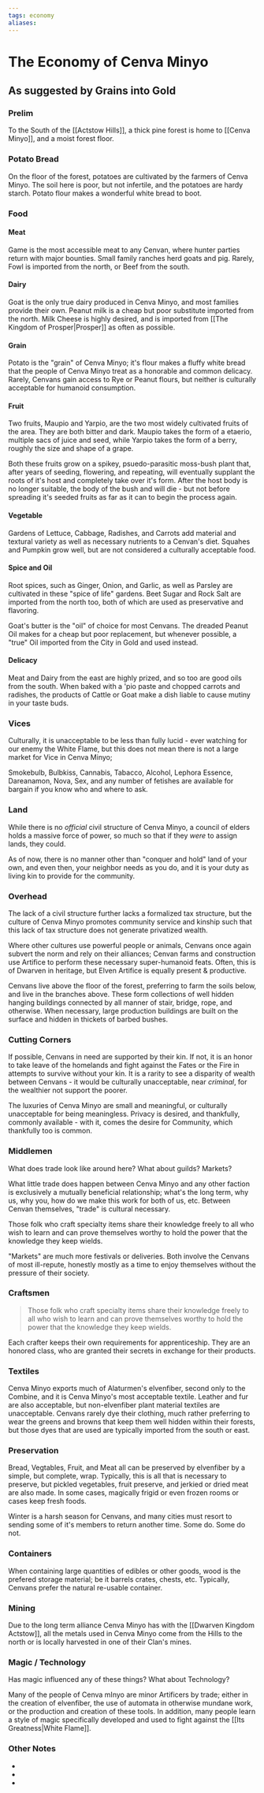 ```yaml
---
tags: economy
aliases:
---
```


# The Economy of Cenva Minyo
## As suggested by Grains into Gold
### Prelim
To the South of the [[Actstow Hills]], a thick pine forest is home to [[Cenva Minyo]], and a moist forest floor.

### Potato Bread
On the floor of the forest, potatoes are cultivated by the farmers of Cenva Minyo. The soil here is poor, but not infertile, and the potatoes are hardy starch. Potato flour makes a wonderful white bread to boot.

### Food
#### Meat
Game is the most accessible meat to any Cenvan, where hunter parties return with major bounties. Small family ranches herd goats and pig. Rarely, Fowl is imported from the north, or Beef from the south.

#### Dairy
Goat is the only true dairy produced in Cenva Minyo, and most families provide their own. Peanut milk is a cheap but poor substitute imported from the north. Milk Cheese is highly desired, and is imported from [[The Kingdom of Prosper|Prosper]] as often as possible.

#### Grain
Potato is the "grain" of Cenva Minyo; it's flour makes a fluffy white bread that the people of Cenva Minyo treat as a honorable and common delicacy. Rarely, Cenvans gain access to Rye or Peanut flours, but neither is culturally acceptable for humanoid consumption.

#### Fruit
Two fruits, Maupio and Yarpio, are the two most widely cultivated fruits of the area. They are both bitter and dark. Maupio takes the form of a etaerio, multiple sacs of juice and seed, while Yarpio takes the form of a berry, roughly the size and shape of a grape. 

Both these fruits grow on a spikey, psuedo-parasitic moss-bush plant that, after years of seeding, flowering, and repeating, will eventually supplant the roots of it's host and completely take over it's form. After the host body is no longer suitable, the body of the bush and will die - but not before spreading it's seeded fruits as far as it can to begin the process again.

#### Vegetable
Gardens of Lettuce, Cabbage, Radishes, and Carrots add material and textural variety as well as necessary nutrients to a Cenvan's diet. Squahes and Pumpkin grow well, but are not considered a culturally acceptable food.

#### Spice and Oil
Root spices, such as Ginger, Onion, and Garlic, as well as Parsley are cultivated in these "spice of life" gardens. Beet Sugar and Rock Salt are imported from the north too, both of which are used as preservative and flavoring.

Goat's butter is the "oil" of choice for most Cenvans. The dreaded Peanut Oil makes for a cheap but poor replacement, but whenever possible, a "true" Oil imported from the City in Gold and used instead.

#### Delicacy
Meat and Dairy from the east are highly prized, and so too are good oils from the south. When baked with a 'pio paste and chopped carrots and radishes, the products of Cattle or Goat make a dish liable to cause mutiny in your taste buds.

### Vices
Culturally, it is unacceptable to be less than fully lucid - ever watching for our enemy the White Flame, but this does not mean there is not a large market for Vice in Cenva Minyo;

Smokebulb, Bulbkiss, Cannabis, Tabacco, Alcohol, Lephora Essence, Dareanamon, Nova, Sex, and any number of fetishes are available for bargain if you know who and where to ask.

### Land
While there is no *official* civil structure of Cenva Minyo, a council of elders holds a massive force of power, so much so that if they *were* to assign lands, they could. 

As of now, there is no manner other than "conquer and hold" land of your own, and even then, your neighbor needs as you do, and it is your duty as living kin to provide for the community. 

### Overhead
The lack of a civil structure further lacks a formalized tax structure, but the culture of Cenva Minyo promotes community service and kinship such that this lack of tax structure does not generate privatized wealth.

Where other cultures use powerful people or animals, Cenvans once again subvert the norm and rely on their alliances; Cenvan farms and construction use Artifice to perform these necessary super-humanoid feats. Often, this is of Dwarven in heritage, but Elven Artifice is equally present & productive.

Cenvans live above the floor of the forest, preferring to farm the soils below, and live in the branches above. These form collections of well hidden hanging buildings connected by all manner of stair, bridge, rope, and otherwise. When necessary, large production buildings are built on the surface and hidden in thickets of barbed bushes.

### Cutting Corners
If possible, Cenvans in need are supported by their kin. If not, it is an honor to take leave of the homelands and fight against the Fates or the Fire in attempts to survive without your kin. It is a rarity to see a disparity of wealth between Cenvans - it would be culturally unacceptable, near *criminal*, for the wealthier not support the poorer.

The luxuries of Cenva Minyo are small and meaningful, or culturally unacceptable for being meaningless. Privacy is desired, and thankfully, commonly available - with it, comes the desire for Community, which thankfully too is common.

### Middlemen
What does trade look like around here? What about guilds? Markets?

What little trade does happen between Cenva Minyo and any other faction is exclusively a mutually beneficial relationship; what's the long term, why us, why you, how do we make this work for both of us, etc. Between Cenvan themselves, "trade" is cultural necessary.

Those folk who craft specialty items share their knowledge freely to all who wish to learn and can prove themselves worthy to hold the power that the knowledge they keep wields.

"Markets" are much more festivals or deliveries. Both involve the Cenvans of most ill-repute, honestly mostly as a time to enjoy themselves without the pressure of their society.

### Craftsmen
> Those folk who craft specialty items share their knowledge freely to all who wish to learn and can prove themselves worthy to hold the power that the knowledge they keep wields.

Each crafter keeps their own requirements for apprenticeship. They are an honored class, who are granted their secrets in exchange for their products.

### Textiles
Cenva Minyo exports much of Alaturmen's elvenfiber, second only to the Combine, and it is Cenva Minyo's most acceptable textile. Leather and fur are also acceptable, but non-elvenfiber plant material textiles are unacceptable. Cenvans rarely dye their clothing, much rather preferring to wear the greens and browns that keep them well hidden within their forests, but those dyes that are used are typically imported from the south or east.

### Preservation
Bread, Vegtables, Fruit, and Meat all can be preserved by elvenfiber by a simple, but complete, wrap. Typically, this is all that is necessary to preserve, but pickled vegetables, fruit preserve, and jerkied or dried meat are also made. In some cases, magically frigid or even frozen rooms or cases keep fresh foods. 

Winter is a harsh season for Cenvans, and many cities must resort to sending some of it's members to return another time. Some do. Some do not.

### Containers
When containing large quantities of edibles or other goods, wood is the prefered storage material; be it barrels crates, chests, etc. Typically, Cenvans prefer the natural re-usable container.

### Mining
Due to the long term alliance Cenva Minyo has with the [[Dwarven Kingdom Actstow]], all the metals used in Cenva Minyo come from the Hills to the north or is locally harvested in one of their Clan's mines.

### Magic / Technology
Has magic influenced any of these things? What about Technology?

Many of the people of Cenva mInyo are minor Artificers by trade; either in the creation of elvenfiber, the use of automata in otherwise mundane work, or the production and creation of these  tools. In addition, many people learn a style of magic specifically developed and used to fight against the [[Its Greatness|White Flame]].

### Other Notes
- 
- 
- 
